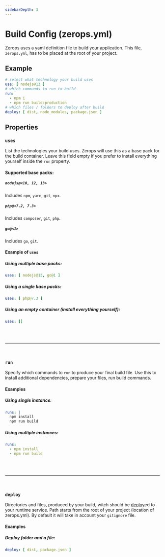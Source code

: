 ```yaml
---
sidebarDepth: 3
---
```


# Build Config (zerops.yml)

Zerops uses a yaml definition file to build your application. This file, `zerops.yml`, has to be placed at the root of your project.

## Example

```yaml
# select what technology your build uses
use: [ nodejs@13 ]
# which commands to run to build
run:
  - npm i
  - npm run build:production
# which files / folders to deploy after build
deploy: [ dist, node_modules, package.json ]
```

## Properties

### `uses`

List the technologies your build uses. Zerops will use this as a base pack for the build container. Leave this field empty if you prefer to install everything yourself inside the `run` property.

#### Supported base packs:

##### `nodejs@<10, 12, 13>`
Includes `npm`, `yarn`, `git`, `npx`.

##### `php@<7.2, 7.3>`
Includes `composer`, `git`, `php`.

##### `go@<1>`
Includes `go`, `git`.

#### Example of `uses`

##### Using multiple base packs:

```yaml
uses: [ nodejs@13, go@1 ]
```

##### Using a single base packs:
```yaml
uses: [ php@7.3 ]
```

##### Using an empty container (install everything yourself):
```yaml
uses: []
```

<br />
<br />

---

<br />

### `run`

Specify which commands to `run` to produce your final build file. Use this to install additional dependencies, prepare your files, run build commands.

#### Examples

##### Using single instance:

```yaml
runs: |
  npm install
  npm run build
```

##### Using multiple instances:

```yaml
runs:
  - npm install
  - npm run build
```

<br />
<br />

---

<br />

### `deploy`

Directories and files, produced by your build, witch should be [deploy]()ed to your runtime service. Path starts from the root of your project (location of zerops.yml). By default it will take in account your `gitignore` file.

#### Examples

##### Deploy folder and a file:

```yaml
deploy: [ dist, package.json ]
```
